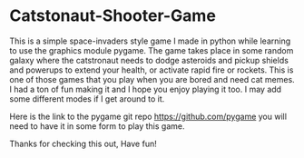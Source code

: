 # Catstonaut-Shooter-Game

This is a simple space-invaders style game I made in python while learning to use the graphics module pygame. The game takes place in some random galaxy where the catstronaut needs to dodge asteroids and pickup shields and powerups to extend your health, or activate rapid fire or rockets. This is one of those games that you play when you are bored and need cat memes. I had a ton of fun making it and I hope you enjoy playing it too. I may add some different modes if I get around to it. 

Here is the link to the pygame git repo https://github.com/pygame you will need to have it in some form to play this game. 

Thanks for checking this out, Have fun!
